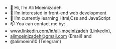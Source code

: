 - 👋 Hi, I’m Ali Moeinizadeh
- 👀 I’m interested in front-end web development
- 🌱 I’m currently learning Html,Css and JavaScript
- 📫 You can contact me by:
-   www.linkedin.com/in/ali-moeinizadeh (Linkedin),
-   alimoeinizadeh@gmail.com (Email) and
-   @alimoeini10 (Telegram)

<!---
AliMo10/AliMo10 is a ✨ special ✨ repository because its `README.md` (this file) appears on your GitHub profile.
You can click the Preview link to take a look at your changes.
--->
